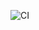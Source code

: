 ![CI](https://github.com/SergeyGurylev-Netology-Projects/ahs-01-env/actions/workflows/web.yml/badge.svg)

